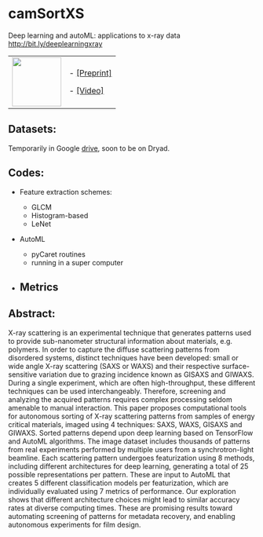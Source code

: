 # camSortXS
Deep learning and autoML: applications to x-ray data
http://bit.ly/deeplearningxray


<table border="0">
 <tr>
    <td><a href"http://bit.ly/deeplearningxray"><img src="https://github.com/dani-lbnl/deeplearning_automl/blob/main/camSortXS.png" width="100"></a>
    </td>
    <td>
     <p>
      - <a href="https://github.com/dani-lbnl/techwomen/blob/main/Techwomen2021_lesson1.pdf">[Preprint]</a>
       <p>
      - <a href="https://github.com/dani-lbnl/techwomen/blob/main/Techwomen2021_lesson1.pdf">[Video]</a>
      </td>
 </tr>
</table>

## Datasets:
Temporarily in Google [drive](https://drive.google.com/drive/folders/1Tq9nKdz7W1l-5lFxNvbTPuTV2F1zGi8F?usp=sharing), soon to be on Dryad.

## Codes:
- Feature extraction schemes:
  - GLCM
  - Histogram-based
  - LeNet

- AutoML
  - pyCaret routines
  - running in a super computer
  
- Metrics  
  -

## Abstract:
X-ray scattering is an experimental technique that generates patterns used to provide sub-nanometer structural information about materials, e.g. polymers. In order to capture the diffuse scattering patterns from disordered systems, distinct techniques have been developed: small or wide angle X-ray scattering (SAXS or WAXS) and their respective surface-sensitive variation due to grazing incidence known as GISAXS and GIWAXS. During a single experiment, which are often high-throughput, these different techniques can be used interchangeably. Therefore, screening and analyzing the acquired patterns requires complex processing seldom amenable to manual interaction. This paper proposes computational tools for autonomous sorting of X-ray scattering patterns from samples of energy critical materials, imaged using 4 techniques: SAXS, WAXS, GISAXS and GIWAXS. Sorted patterns depend upon deep learning based on TensorFlow and AutoML algorithms. The image dataset includes thousands of patterns from real experiments performed by multiple users from a synchrotron-light beamline. Each scattering pattern undergoes featurization using 8 methods, including different architectures for deep learning, generating a total of 25 possible representations per pattern. These are input to AutoML that creates 5 different classification models per featurization, which are individually evaluated using 7 metrics of performance. Our exploration shows that different architecture choices might lead to similar accuracy rates at diverse computing times. These are promising results toward automating screening of patterns for metadata recovery, and enabling autonomous experiments for film design.



